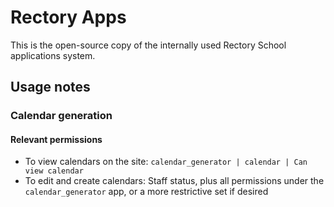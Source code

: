# Rectory Apps

This is the open-source copy of the internally used Rectory School applications system.

## Usage notes

### Calendar generation

#### Relevant permissions

- To view calendars on the site: `calendar_generator | calendar | Can view calendar`
- To edit and create calendars: Staff status, plus all permissions under the `calendar_generator` app, or a more restrictive set if desired